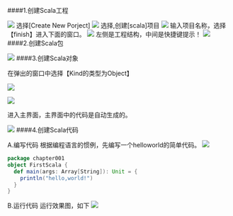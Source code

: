 ####1.创建Scala工程
>
   ![](images/Snip20161024_12.png) 
   选择[Create New Porject]
   ![](images/Snip20161024_13.png) 
   选择,创建[scala]项目
   ![](images/Snip20161024_14.png) 
   输入项目名称，选择【finish】进入下面的窗口。
   ![](images/Snip20161024_15.png) 
   左侧是工程结构，中间是快捷键提示！
   ![](images/Snip20161024_16.png) 
####2.创建Scala包
>
   ![](images/Snip20161024_17.png) 
####3.创建Scala对象
>
   在弹出的窗口中选择【Kind的类型为Object】
  
   ![](images/Snip20161024_18.png) 
   

   ![](images/Snip20161024_20.png) 
   
   进入主界面，主界面中的代码是自动生成的。
   
   ![](images/Snip20161024_21.png) 
####4.创建Scala代码
>
   A.编写代码
        根据编程语言的惯例，先编写一个helloworld的简单代码。
   ![](images/Snip20161024_22.png) 
   
```scala
package chapter001
object FirstScala {
  def main(args: Array[String]): Unit = {
    println("hello,world!")
  }
}
```

   B.运行代码
        运行效果图，如下
   ![](images/Snip20161024_23.png) 
  